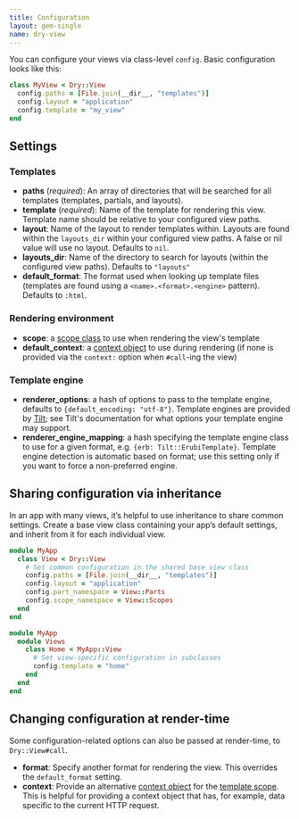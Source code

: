 ```yaml
---
title: Configuration
layout: gem-single
name: dry-view
---
```


You can configure your views via class-level `config`. Basic configuration looks like this:

```ruby
class MyView < Dry::View
  config.paths = [File.join(__dir__, "templates")]
  config.layout = "application"
  config.template = "my_view"
end
```

## Settings

### Templates

- **paths** (_required_): An array of directories that will be searched for all templates (templates, partials, and layouts).
- **template** (_required_): Name of the template for rendering this view. Template name should be relative to your configured view paths.
- **layout**: Name of the layout to render templates within. Layouts are found within the `layouts_dir` within your configured view paths. A false or nil value will use no layout. Defaults to `nil`.
- **layouts_dir**: Name of the directory to search for layouts (within the configured view paths). Defaults to `"layouts"`
- **default_format**: The format used when looking up template files (templates are found using a `<name>.<format>.<engine>` pattern). Defaults to `:html`.

### Rendering environment

- **scope**: a [scope class](docs::scopes) to use when rendering the view's template
- **default_context**: a [context object](docs::context) to use during rendering (if none is provided via the `context:` option when `#call`-ing the view)

### Template engine

- **renderer_options**: a hash of options to pass to the template engine, defaults to `{default_encoding: "utf-8"}`. Template engines are provided by [Tilt](https://github.com/rtomayko/tilt); see Tilt's documentation for what options your template engine may support.
- **renderer_engine_mapping**: a hash specifying the template engine class to use for a given format, e.g. `{erb: Tilt::ErubiTemplate}`. Template engine detection is automatic based on format; use this setting only if you want to force a non-preferred engine.

## Sharing configuration via inheritance

In an app with many views, it’s helpful to use inheritance to share common settings. Create a base view class containing your app’s default settings, and inherit from it for each individual view.

```ruby
module MyApp
  class View < Dry::View
    # Set common configuration in the shared base view class
    config.paths = [File.join(__dir__, "templates")]
    config.layout = "application"
    config.part_namespace = View::Parts
    config.scope_namespace = View::Scopes
  end
end

module MyApp
  module Views
    class Home < MyApp::View
      # Set view-specific configuration in subclasses
      config.template = "home"
    end
  end
end
```

## Changing configuration at render-time

Some configuration-related options can also be passed at render-time, to `Dry::View#call`.

- **format**: Specify another format for rendering the view. This overrides the `default_format` setting.
- **context**: Provide an alternative [context object](docs::context) for the [template scope](docs::templates). This is helpful for providing a context object that has, for example, data specific to the current HTTP request.
